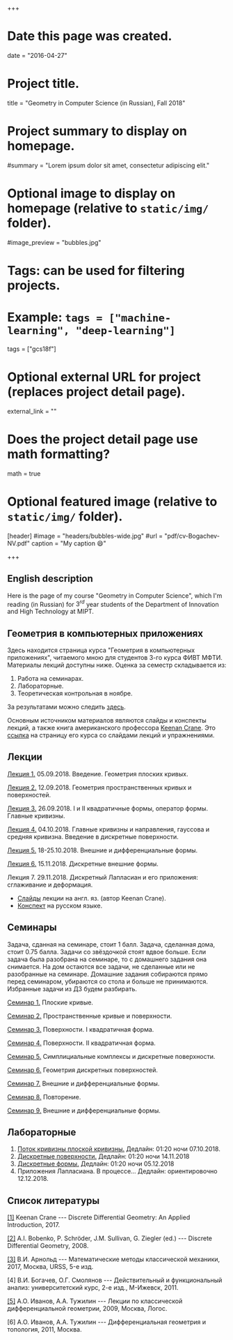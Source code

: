 +++
# Date this page was created.
date = "2016-04-27"

# Project title.
title = "Geometry in Computer Science (in Russian), Fall 2018"

# Project summary to display on homepage.
#summary = "Lorem ipsum dolor sit amet, consectetur adipiscing elit."

# Optional image to display on homepage (relative to `static/img/` folder).
#image_preview = "bubbles.jpg"

# Tags: can be used for filtering projects.
# Example: `tags = ["machine-learning", "deep-learning"]`
tags = ["gcs18f"]

# Optional external URL for project (replaces project detail page).
external_link = ""

# Does the project detail page use math formatting?
math = true

# Optional featured image (relative to `static/img/` folder).
[header]
#image = "headers/bubbles-wide.jpg"
#url = "pdf/cv-Bogachev-NV.pdf"
caption = "My caption :smile:"

+++



## English description

Here is the page of my course "Geometry in Computer Science", which I'm reading (in Russian) for $3^{rd}$ year students of the Department of Innovation and High Technology at MIPT. 




## Геометрия в компьютерных приложениях


Здесь находится страница курса "Геометрия в компьютерных приложениях", читаемого мною для студентов 3-го курса ФИВТ МФТИ. Материалы лекций доступны ниже. Оценка за семестр складывается из:

1. Работа на семинарах.
2. Лабораторные.
3. Теоретическая контрольная в ноябре.

За результатами можно следить [здесь](https://docs.google.com/spreadsheets/d/e/2PACX-1vTUW4TooGxO8A8imoPbxhMXVmMV7xx-m8D60b4eg3krfLHHcjHEiKNXUT9NTTva_vILSj_rcx5IPLo7/pubhtml#).

Основным источником материалов являются слайды и конспекты лекций, а также книга американского профессора [Keenan Crane](http://www.cs.cmu.edu/~kmcrane/). Это [ссылка](http://brickisland.net/DDGFall2017/) на страницу его курса со слайдами лекций и упражнениями.

## Лекции

[Лекция 1.](Lecture-1.pdf) 05.09.2018. Введение. Геометрия плоских кривых.

[Лекция 2.](Lecture-2.pdf) 12.09.2018. Геометрия пространственных кривых и поверхностей.

[Лекция 3.](Lecture-3.pdf) 26.09.2018. I и II квадратичные формы, оператор формы. Главные кривизны.

[Лекция 4.](Lecture-4.pdf) 04.10.2018. Главные кривизны и направления, гауссова и средняя кривизна. Введение в дискретные поверхности.

[Лекция 5.](Lecture-5.pdf) 18-25.10.2018. Внешние и дифференциальные формы.

[Лекция 6.](Lecture-6.pdf) 15.11.2018. Дискретные внешние формы.

Лекция 7. 29.11.2018. Дискретный Лапласиан и его приложения: сглаживание и деформация.

  - [Слайды](LaplaceAnchors.pdf) лекции на англ. яз. (автор Keenan Crane).
  - [Конспект](lec07.pdf) на русском языке.


## Семинары

Задача, сданная на семинаре, стоит 1 балл. Задача, сделанная дома, стоит 0.75 балла. Задачи со звёздочкой стоят вдвое больше. Если задача была разобрана на семинаре, то с домашнего задания она снимается. На дом остаются все задачи, не сделанные или не разобранные на семинаре. Домашние задания собираются прямо перед семинаром, убираются со стола и больше не принимаются. Избранные задачи из ДЗ будем разбирать.


[Семинар 1.](1-exercises.pdf) Плоские кривые.

[Семинар 2.](2-exercises.pdf) Пространственные кривые и поверхности.

[Семинар 3.](3-exercises.pdf) Поверхности. I квадратичная форма.

[Семинар 4.](4-exercises.pdf) Поверхности. II квадратичная форма.

[Семинар 5.](5-exercises.pdf) Симплициальные комплексы и дискретные поверхности.

[Семинар 6.](6-exercises.pdf) Геометрия дискретных поверхностей.

[Семинар 7.](7-exercises.pdf) Внешние и дифференциальные формы.

[Семинар 8.](8-exercises.pdf) Повторение.

[Семинар 9.](9-exercises.pdf) Внешние и дифференциальные формы.


## Лабораторные

1. [Поток кривизны плоской кривизны.](https://share.cocalc.com/share/26cbe64f-ec14-4685-925f-67f6b606b0ff/practice/curvature-flow/Задание.md?viewer=share) Дедлайн: 01:20 ночи 07.10.2018.
2. [Дискретные поверхности.](https://repl.it/student/submissions/4398830) Дедлайн: 01:20 ночи 14.11.2018
3. [Дискретные формы.](https://repl.it/student/submissions/4706693) Дедлайн: 01:20 ночи 05.12.2018
4. Приложения Лапласиана. В процессе... Дедлайн: ориентировочно 12.12.2018.

## Список литературы


[[1]](http://www.cs.cmu.edu/~kmcrane/Projects/DGPDEC/paper.pdf) Keenan Crane --- Discrete Differential Geometry: An Applied Introduction, 2017.

[[2]](Alexander_I._Bobenko.pdf) A.I. Bobenko, P. Schröder, J.M. Sullivan, G. Ziegler (ed.) --- Discrete Differential Geometry, 2008.

[[3]](https://www.ozon.ru/context/detail/id/138649973/) В.И. Арнольд --- Математические методы классической механики, 2017, Москва, URSS, 5-е изд.

[4] В.И. Богачев, О.Г. Смолянов --- Действительный и функциональный анализ:
университетский курс, 2-е изд., М-Ижевск, 2011.

[[5]](https://market.yandex.ru/product--a-o-ivanov-a-a-tuzhilin-lektsii-po-klassicheskoi-differentsialnoi-geometrii/4585892) А.О. Иванов, А.А. Тужилин --- Лекции по классической дифференциальной геометрии, 2009, Москва, Логос.

[6] А.О. Иванов, А.А. Тужилин --- Дифференциальная геометрия и топология, 2011, Москва.


